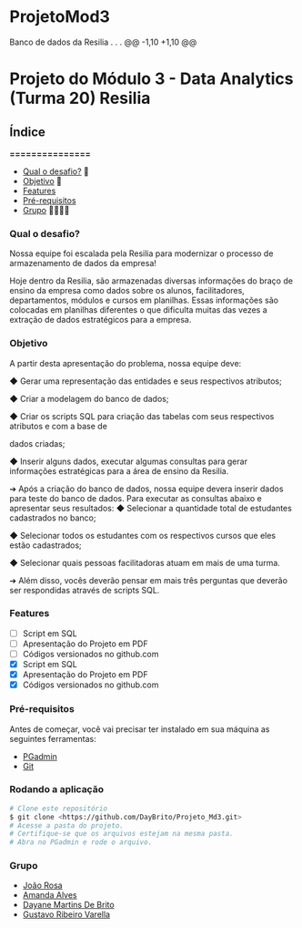 # ProjetoMod3
Banco de dados da Resilia . . . 
@@ -1,10 +1,10 @@
# Projeto do Módulo 3 - Data Analytics (Turma 20) Resilia
## Índice
**===============**
- [Qual o desafio?](#qual-o-desafio) 🚨
- [Objetivo](#objetivo) 🚀  
- [Features](#features)
- [Pré-requisitos](#pré-requisitos)
- [Grupo](#grupo) 👨‍💻👩‍💻
### **Qual o desafio?**
Nossa equipe foi escalada pela Resilia para modernizar o processo de
armazenamento de dados da empresa!

Hoje dentro da Resilia, são armazenadas diversas informações do braço de ensino da
empresa como dados sobre os alunos, facilitadores, departamentos, módulos e cursos em
planilhas. Essas informações são colocadas em planilhas diferentes o que dificulta muitas das
vezes a extração de dados estratégicos para a empresa.

### **Objetivo**
A partir desta apresentação do problema, nossa equipe deve:

◆ Gerar uma representação das entidades e seus respectivos atributos;

◆ Criar a modelagem do banco de dados;

◆ Criar os scripts SQL para criação das tabelas com seus respectivos atributos e com a base de

dados criadas;

◆ Inserir alguns dados, executar algumas consultas para gerar informações estratégicas para a área
de ensino da Resilia.

➔ Após a criação do banco de dados, nossa equipe devera inserir dados para teste do banco de
dados. Para executar as consultas abaixo e apresentar seus resultados:
◆ Selecionar a quantidade total de estudantes cadastrados no banco;

◆ Selecionar todos os estudantes com os respectivos cursos que eles estão cadastrados;

◆ Selecionar quais pessoas facilitadoras atuam em mais de uma turma.

➔ Além disso, vocês deverão pensar em mais três perguntas que deverão ser respondidas através de
scripts SQL.



### **Features**
- [ ] Script em SQL
- [ ] Apresentação do Projeto em PDF
- [ ] Códigos versionados no github.com
- [x] Script em SQL
- [x] Apresentação do Projeto em PDF
- [x] Códigos versionados no github.com

### **Pré-requisitos**
 Antes de começar, você vai precisar ter instalado em sua máquina as seguintes ferramentas:
- [PGadmin](https://www.pgadmin.org/)
- [Git](https://git-scm.com)
### **Rodando a aplicação**
```bash
# Clone este repositório
$ git clone <https://github.com/DayBrito/Projeto_Md3.git>
# Acesse a pasta do projeto.
# Certifique-se que os arquivos estejam na mesma pasta.
# Abra no PGadmin e rode o arquivo.
```


### **Grupo**
- [João Rosa](https://github.com/joaorosa2)
- [Amanda Alves](https://github.com/AmandaAlR)
- [Dayane Martins De Brito](https://github.com/DayBrito)
- [Gustavo Ribeiro Varella](https://github.com/gustavovarella)
